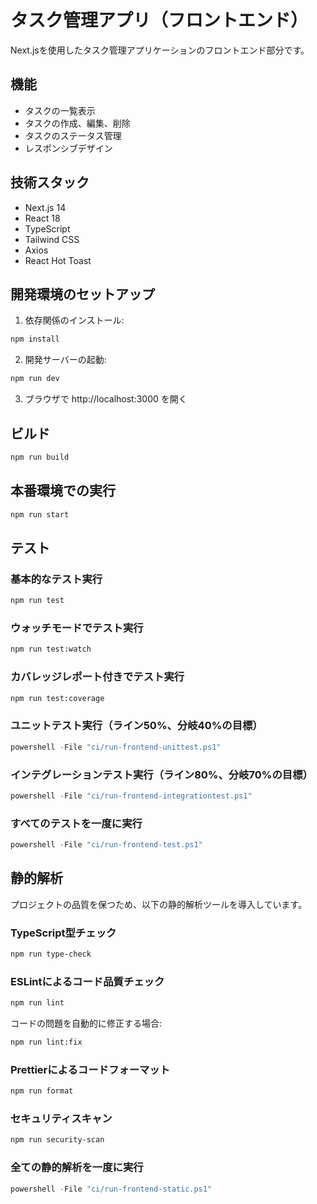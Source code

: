 # タスク管理アプリ（フロントエンド）

Next.jsを使用したタスク管理アプリケーションのフロントエンド部分です。

## 機能

- タスクの一覧表示
- タスクの作成、編集、削除
- タスクのステータス管理
- レスポンシブデザイン

## 技術スタック

- Next.js 14
- React 18
- TypeScript
- Tailwind CSS
- Axios
- React Hot Toast

## 開発環境のセットアップ

1. 依存関係のインストール:
```bash
npm install
```

2. 開発サーバーの起動:
```bash
npm run dev
```

3. ブラウザで http://localhost:3000 を開く

## ビルド

```bash
npm run build
```

## 本番環境での実行

```bash
npm run start
```

## テスト

### 基本的なテスト実行
```bash
npm run test
```

### ウォッチモードでテスト実行
```bash
npm run test:watch
```

### カバレッジレポート付きでテスト実行
```bash
npm run test:coverage
```

### ユニットテスト実行（ライン50%、分岐40%の目標）
```powershell
powershell -File "ci/run-frontend-unittest.ps1"
```

### インテグレーションテスト実行（ライン80%、分岐70%の目標）
```powershell
powershell -File "ci/run-frontend-integrationtest.ps1"
```

### すべてのテストを一度に実行
```powershell
powershell -File "ci/run-frontend-test.ps1"
```

## 静的解析

プロジェクトの品質を保つため、以下の静的解析ツールを導入しています。

### TypeScript型チェック

```bash
npm run type-check
```

### ESLintによるコード品質チェック

```bash
npm run lint
```

コードの問題を自動的に修正する場合:

```bash
npm run lint:fix
```

### Prettierによるコードフォーマット

```bash
npm run format
```

### セキュリティスキャン

```bash
npm run security-scan
```

### 全ての静的解析を一度に実行

```powershell
powershell -File "ci/run-frontend-static.ps1"
```
